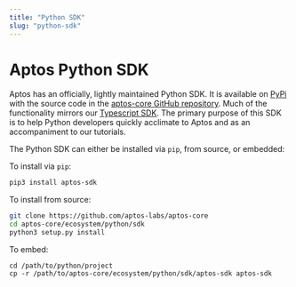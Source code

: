 ```yaml
---
title: "Python SDK"
slug: "python-sdk"
---
```


# Aptos Python SDK

Aptos has an officially, lightly maintained Python SDK. It is available on [PyPi](https://pypi.org/project/aptos-sdk/) with the source code in the [aptos-core GitHub repository](https://github.com/aptos-labs/aptos-core/tree/main/ecosystem/python/sdk). Much of the functionality mirrors our [Typescript SDK](transactions-with-ts-sdk). The primary purpose of this SDK is to help Python developers quickly acclimate to Aptos and as an accompaniment to our tutorials.

The Python SDK can either be installed via `pip`, from source, or embedded:

To install via `pip`:
```bash
pip3 install aptos-sdk
```

To install from source:
```bash
git clone https://github.com/aptos-labs/aptos-core
cd aptos-core/ecosystem/python/sdk
python3 setup.py install
```

To embed:
```
cd /path/to/python/project
cp -r /path/to/aptos-core/ecosystem/python/sdk/aptos-sdk aptos-sdk
```
